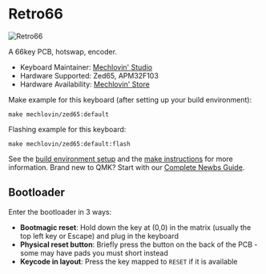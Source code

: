# Retro66

![Retro66](https://i.imgur.com/5DC2R55l.png)

A 66key PCB, hotswap, encoder.

* Keyboard Maintainer: [Mechlovin' Studio](https://github.com/mechlovin)
* Hardware Supported: Zed65, APM32F103
* Hardware Availability: [Mechlovin' Store](https://mechlovin.studio/)

Make example for this keyboard (after setting up your build environment):

    make mechlovin/zed65:default

Flashing example for this keyboard:

    make mechlovin/zed65:default:flash

See the [build environment setup](https://docs.qmk.fm/#/getting_started_build_tools) and the [make instructions](https://docs.qmk.fm/#/getting_started_make_guide) for more information. Brand new to QMK? Start with our [Complete Newbs Guide](https://docs.qmk.fm/#/newbs).

## Bootloader

Enter the bootloader in 3 ways:

* **Bootmagic reset**: Hold down the key at (0,0) in the matrix (usually the top left key or Escape) and plug in the keyboard
* **Physical reset button**: Briefly press the button on the back of the PCB - some may have pads you must short instead
* **Keycode in layout**: Press the key mapped to `RESET` if it is available

